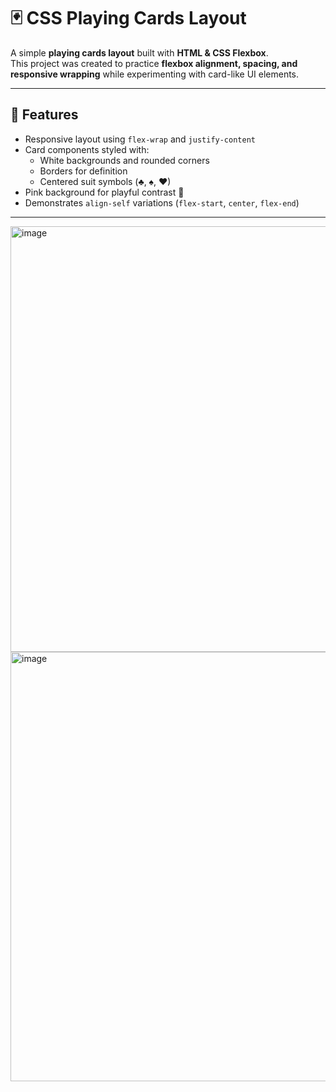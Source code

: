 # 🃏 CSS Playing Cards Layout

A simple **playing cards layout** built with **HTML & CSS Flexbox**.  
This project was created to practice **flexbox alignment, spacing, and responsive wrapping** while experimenting with card-like UI elements.

---

## 🚀 Features
- Responsive layout using `flex-wrap` and `justify-content`
- Card components styled with:
  - White backgrounds and rounded corners
  - Borders for definition
  - Centered suit symbols (♣, ♠, ♥)
- Pink background for playful contrast 🎀
- Demonstrates `align-self` variations (`flex-start`, `center`, `flex-end`)

---

<img width="851" height="681" alt="image" src="https://github.com/user-attachments/assets/77027c3f-c623-4b59-a33f-4dd1e20eaa8f" />

<img width="1198" height="687" alt="image" src="https://github.com/user-attachments/assets/ccb1cf8e-91e7-4d21-9937-17ba3920c8de" />
